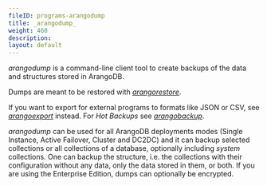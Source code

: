 ```yaml
---
fileID: programs-arangodump
title: _arangodump_
weight: 460
description: 
layout: default
---
```

_arangodump_ is a command-line client tool to create backups of the data and
structures stored in ArangoDB.

Dumps are meant to be restored with [_arangorestore_](../arangorestore/).

If you want to export for external programs to formats like JSON or CSV, see
[_arangoexport_](../arangoexport/) instead. For _Hot Backups_ see
[_arangobackup_](../arangobackup/).

_arangodump_ can be used for all ArangoDB deployments modes (Single Instance, 
Active Failover, Cluster and DC2DC) and it can backup selected collections
or all collections of a database, optionally including _system_ collections. One
can backup the structure, i.e. the collections with their configuration without
any data, only the data stored in them, or both. If you are using the Enterprise
Edition, dumps can optionally be encrypted.

